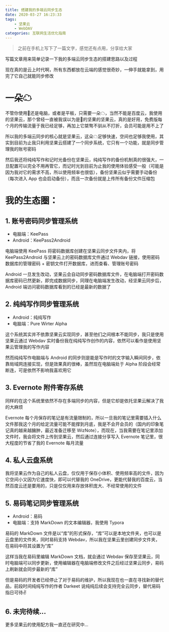 ```yaml
---
title: 搭建我的多端云同步生态
date: 2020-03-27 16:23:33
tags:
    - 坚果云
    - WebDAV
categories: 互联网生活优化指南
---
```


> 之前在手机上写下了一篇文字，感觉还有点用，分享给大家

写篇文章用来简单记录一下我的多端云同步生态的搭建思路以及过程

现在真的是云上时代啊，所有东西都放在云端的感觉很奇妙，一伸手就能拿到，用完了它自己就能同步修改

<!-- more -->

# 一朵☁

不管你使用📱还是电脑，或者是平板，只需要一朵☁，当然不能是百度云，我使用的坚果云，那个曾经一直被我误以为是🔨的坚果的坚果云，真的是好用，免费版每个月的传输流量于我已经足够，再加上它桀骜不驯从不打折，会员可能是用不上了

所以我的多端云同步的核心就是坚果云，这朵☁足够快速，空间也足够我使用，其实到目前为止我只利用坚果云搭建了一个同步系统，它只有一个功能，就是同步管理我的账号密码

然后我还将纯纯写作和记时光备份在坚果云，纯纯写作的备份机制真的很强大，一旦配置可以完全不用再管它，而记时光到目前为止我的使用体验感受一般（可能是因为我对它的需求不高，所以使用频率也很低），备份坚果云似乎需要手动备份（每次进入 App 也会启动备份），而且一次备份就是上传所有备份文件压缩包

# 我的生态圈：

## 1. 账号密码同步管理系统

- 电脑端：KeePass
- Android：KeePass2Android

电脑端使用 KeePass 将密码数据库创建在坚果云同步文件夹内，将 KeePass2Android 与坚果云上的密码数据库文件通过 Webdav 链接，使用密码数据库的管理密码 + 密钥文件打开数据库，进而查看、管理账号密码

Android 一旦发生改动，坚果云会自动同步密码数据库文件，在电脑端打开密码数据库密码已然更新，即完成数据同步，同理在电脑端发生改动，经坚果云同步后，Android 端访问密码数据库看到的已经是最新的数据了

## 2. 纯纯写作同步管理系统

- Android：纯纯写作
- 电脑端：Pure Wirter Alpha

这个系统其实并不依靠坚果云实现同步，甚至他们之间根本不能同步，我只是使用坚果云通过 Webdav 实时备份我在纯纯写作创作的内容，依然可以看作是使用坚果云管理我的写作内容

然而纯纯写作电脑端与 Android 的同步则是能是写作时的文字输入瞬间同步，依靠局域网连接实现，但是效果真的很棒，虽然现在电脑端处于 Alpha 阶段会经常断连，可是依然不影响我喜欢用它

## 3. Evernote 附件寄存系统

同样的在这个系统里依然不存在多端同步的内容，但是它却是依托坚果云解决了我的大麻烦

Evernote 每个月保存的笔记是有流量限制的，所以一旦我的笔记里需要插入什么文件那我这个月的给定流量可能不能撑到月底，我是不会开会员的（国内的印象笔记真的越来越臃肿，最近准备迁移至 WizNote），而现在，当我需要在笔记里添加文件时，我会将文件上传到坚果云，然后通过连接分享写入 Evernote 笔记里，很大程度的节省了我的 Evernote 每月流量

## 4. 私人云盘系统

我将坚果云作为自己的私人云盘，仅仅用于保存小体积、使用频率高的文件，因为它空间小又因为它速度快，即可以代替我的 OneDrive，更能代替我的百度云，当然百度云还是要用的，只是仅仅用来存放体积庞大、不经常使用的文件

## 5. 易码笔记同步管理系统

- Android：易码
- 电脑端：支持 MarkDown 的文本编辑器，我使用 Typora

易码的 MarkDown 文件是以“库”的形式保存，“库”可以是本地文件夹，也可以是云盘里的文件夹，同时易码支持 Webdav，所以我在坚果云里创建同步文件夹，在易码中将其设置为“库”

这样当我在易码里编辑 MarkDown 文档，就会通过 Webdav 保存至坚果云，同时电脑端可以同步更新，使用编辑器在电脑端修改文件之后经过坚果云同步，易码上刷新就会同步最新的“库”

但是易码的开发者已经停止了对于易码的维护，所以我现在也一直在寻找新的替代品，前段时间纯纯写作的作者 Darkeet 说纯纯后续会支持完全云同步，替代易码指日可待✌

## 6. 未完待续...

更多坚果云的使用配方我一直还在研究中...